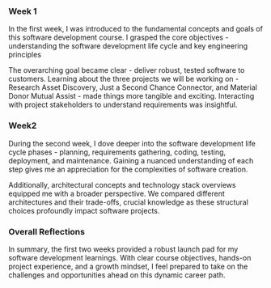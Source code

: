 ### **Week 1**
In the first week, I was introduced to the fundamental concepts and goals of this software development course. I grasped the core objectives - understanding the software development life cycle and key engineering principles

The overarching goal became clear - deliver robust, tested software to customers. Learning about the three projects we will be working on - Research Asset Discovery, Just a Second Chance Connector, and Material Donor Mutual Assist - made things more tangible and exciting. Interacting with project stakeholders to understand requirements was insightful.

### **Week2**
During the second week, I dove deeper into the software development life cycle phases - planning, requirements gathering, coding, testing, deployment, and maintenance. Gaining a nuanced understanding of each step gives me an appreciation for the complexities of software creation.

Additionally, architectural concepts and technology stack overviews equipped me with a broader perspective. We compared different architectures and their trade-offs, crucial knowledge as these structural choices profoundly impact software projects.

### **Overall Reflections**

In summary, the first two weeks provided a robust launch pad for my software development learnings. With clear course objectives, hands-on project experience, and a growth mindset, I feel prepared to take on the challenges and opportunities ahead on this dynamic career path.
